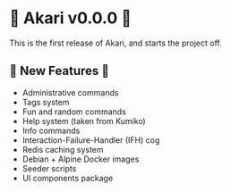 # :tada: Akari v0.0.0 :tada:

This is the first release of Akari, and starts the project off. 

## :tada: New Features :tada:

- Administrative commands
- Tags system
- Fun and random commands
- Help system (taken from Kumiko)
- Info commands
- Interaction-Failure-Handler (IFH) cog
- Redis caching system
- Debian + Alpine Docker images
- Seeder scripts
- UI components package